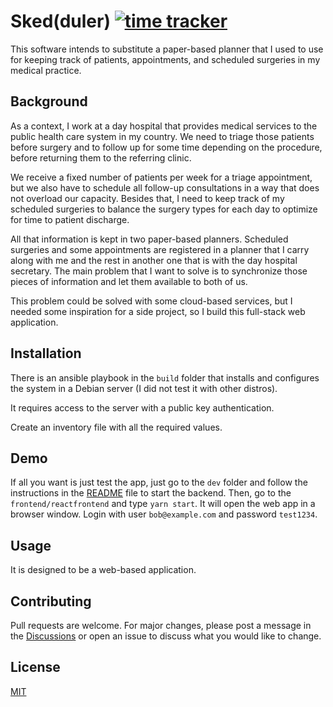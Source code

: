# Sked(duler) [![time tracker](https://wakatime.com/badge/github/carlosapgomes/sked.svg)](https://wakatime.com/badge/github/carlosapgomes/sked)

This software intends to substitute a paper-based planner that I used to use
for keeping track of patients, appointments, and scheduled surgeries in my
medical practice.

## Background

As a context, I work at a day hospital that provides medical services to the
public health care system in my country. We need to triage those patients
before surgery and to follow up for some time depending on the procedure,
before returning them to the referring clinic.

We receive a fixed number of patients per week for a triage appointment, but
we also have to schedule all follow-up consultations in a way that does not
overload our capacity. Besides that, I need to keep track of my scheduled
surgeries to balance the surgery types for each day to optimize for time
to patient discharge.

All that information is kept in two paper-based planners. Scheduled surgeries
and some appointments are registered in a planner that I carry along with me
and the rest in another one that is with the day hospital secretary. The
main problem that I want to solve is to synchronize those pieces of
information and let them available to both of us.

This problem could be solved with some cloud-based services, but I needed
some inspiration for a side project, so I build this full-stack
web application.

## Installation

There is an ansible playbook in the `build` folder that installs and configures
the system in a Debian server (I did not test it with other distros).

It requires access to the server with a public key authentication.

Create an inventory file with all the required values.

## Demo

If all you want is just test the app, just go to the `dev` folder and follow
the instructions in the
[README](https://github.com/carlosapgomes/sked/blob/master/dev/README.md) file
to start the backend. Then, go to the `frontend/reactfrontend` and type
`yarn start`. It will open the web app in a browser window. Login with
user `bob@example.com` and password `test1234`.

## Usage

It is designed to be a web-based application.

## Contributing

Pull requests are welcome. For major changes, please post a message in the
[Discussions](https://github.com/carlosapgomes/sked/discussions)
or open an issue to discuss what you would like to change.

## License

[MIT](https://choosealicense.com/licenses/mit/)
